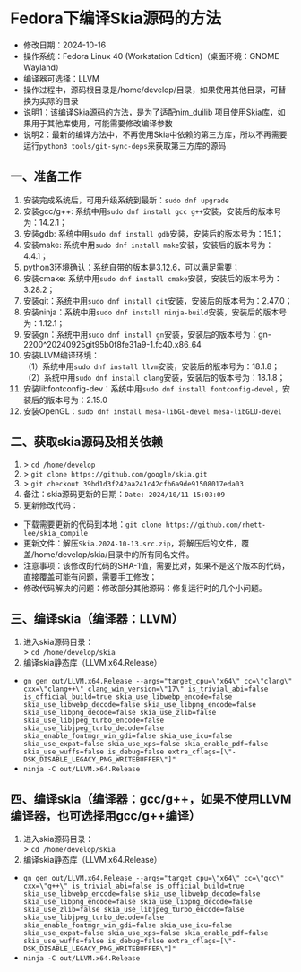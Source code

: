 # Fedora下编译Skia源码的方法 - 修改日期：2024-10-16 - 操作系统：Fedora Linux 40 (Workstation Edition)（桌面环境：GNOME Wayland） - 编译器可选择：LLVM - 操作过程中，源码根目录是/home/develop/目录，如果使用其他目录，可替换为实际的目录 - 说明1：该编译Skia源码的方法，是为了适配[nim_duilib](https://github.com/rhett-lee/nim_duilib) 项目使用Skia库，如果用于其他库使用，可能需要修改编译参数 - 说明2：最新的编译方法中，不再使用Skia中依赖的第三方库，所以不再需要运行`python3 tools/git-sync-deps`来获取第三方库的源码## 一、准备工作1. 安装完成系统后，可用升级系统到最新：`sudo dnf upgrade`    2. 安装gcc/g++: 系统中用`sudo dnf install gcc g++`安装，安装后的版本号为：14.2.1；3. 安装gdb: 系统中用`sudo dnf install gdb`安装，安装后的版本号为：15.1；4. 安装make: 系统中用`sudo dnf install make`安装，安装后的版本号为：4.4.1；5. python3环境确认：系统自带的版本是3.12.6，可以满足需要；6. 安装cmake: 系统中用`sudo dnf install cmake`安装，安装后的版本号为：3.28.2；7. 安装git：系统中用`sudo dnf install git`安装，安装后的版本号为：2.47.0；8. 安装ninja：系统中用`sudo dnf install ninja-build`安装，安装后的版本号为：1.12.1；9. 安装gn：系统中用`sudo dnf install gn`安装，安装后的版本号为：gn-2200^20240925git95b0f8fe31a9-1.fc40.x86_6410. 安装LLVM编译环境：    （1）系统中用`sudo dnf install llvm`安装，安装后的版本号为：18.1.8；     （2）系统中用`sudo dnf install clang`安装，安装后的版本号为：18.1.8；11. 安装libfontconfig-dev：系统中用`sudo dnf install fontconfig-devel`，安装后的版本号为：2.15.012. 安装OpenGL：`sudo dnf install mesa-libGL-devel mesa-libGLU-devel`## 二、获取skia源码及相关依赖1. \> `cd /home/develop`    2. \> `git clone https://github.com/google/skia.git`    3. \> `git checkout 39bd1d3f242aa241c42cfb6a9de91508017eda03`    4. 备注：skia源码更新的日期：`Date: 2024/10/11 15:03:09`    5. 更新修改代码：     - 下载需要更新的代码到本地：`git clone https://github.com/rhett-lee/skia_compile`     - 更新文件：解压`Skia.2024-10-13.src.zip`，将解压后的文件，覆盖/home/develop/skia/目录中的所有同名文件。     - 注意事项：该修改的代码的SHA-1值，需要比对，如果不是这个版本的代码，直接覆盖可能有问题，需要手工修改；     - 修改代码解决的问题：修改部分其他源码：修复运行时的几个小问题。    ## 三、编译skia（编译器：LLVM）1. 进入skia源码目录：    \> `cd /home/develop/skia`2. 编译skia静态库（LLVM.x64.Release） - `gn gen out/LLVM.x64.Release --args="target_cpu=\"x64\" cc=\"clang\" cxx=\"clang++\" clang_win_version=\"17\" is_trivial_abi=false is_official_build=true skia_use_libwebp_encode=false skia_use_libwebp_decode=false skia_use_libpng_encode=false skia_use_libpng_decode=false skia_use_zlib=false skia_use_libjpeg_turbo_encode=false skia_use_libjpeg_turbo_decode=false skia_enable_fontmgr_win_gdi=false skia_use_icu=false skia_use_expat=false skia_use_xps=false skia_enable_pdf=false skia_use_wuffs=false is_debug=false extra_cflags=[\"-DSK_DISABLE_LEGACY_PNG_WRITEBUFFER\"]"`     - `ninja -C out/LLVM.x64.Release` ## 四、编译skia（编译器：gcc/g++，如果不使用LLVM编译器，也可选择用gcc/g++编译）1. 进入skia源码目录：    \> `cd /home/develop/skia`2. 编译skia静态库（LLVM.x64.Release） - `gn gen out/LLVM.x64.Release --args="target_cpu=\"x64\" cc=\"gcc\" cxx=\"g++\" is_trivial_abi=false is_official_build=true skia_use_libwebp_encode=false skia_use_libwebp_decode=false skia_use_libpng_encode=false skia_use_libpng_decode=false skia_use_zlib=false skia_use_libjpeg_turbo_encode=false skia_use_libjpeg_turbo_decode=false skia_enable_fontmgr_win_gdi=false skia_use_icu=false skia_use_expat=false skia_use_xps=false skia_enable_pdf=false skia_use_wuffs=false is_debug=false extra_cflags=[\"-DSK_DISABLE_LEGACY_PNG_WRITEBUFFER\"]"`     - `ninja -C out/LLVM.x64.Release`